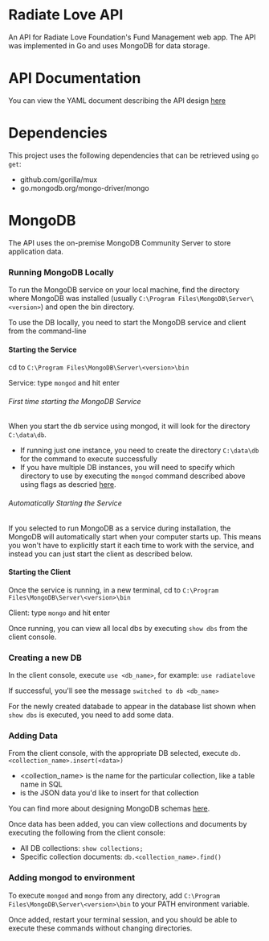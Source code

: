 # Radiate Love API
An API for Radiate Love Foundation's Fund Management web app. The API was implemented in Go and uses MongoDB for data storage.

# API Documentation
You can view the YAML document describing the API design [here](https://app.swaggerhub.com/apis/kari_bullard/Radiate-Love-Foundation/1.0.0)

# Dependencies
This project uses the following dependencies that can be retrieved using ```go get```:
- github.com/gorilla/mux
- go.mongodb.org/mongo-driver/mongo

# MongoDB
The API uses the on-premise MongoDB Community Server to store application data. 

### Running MongoDB Locally
To run the MongoDB service on your local machine, find the directory where MongoDB was installed (usually ```C:\Program Files\MongoDB\Server\<version>```) and open the bin directory. 

To use the DB locally, you need to start the MongoDB service and client from the command-line

#### Starting the Service

cd to ```C:\Program Files\MongoDB\Server\<version>\bin```

Service:  type ```mongod``` and hit enter

###### First time starting the MongoDB Service
When you start the db service using mongod, it will look for the directory ```C:\data\db```. 
- If running just one instance, you need to create the directory ```C:\data\db``` for the command to execute successfully
- If you have multiple DB instances, you will need to specify which directory to use by executing the ```mongod``` command described above using flags as descried [here](https://stackoverflow.com/questions/15124610/multiple-instances-of-mongo-db-on-same-server).

###### Automatically Starting the Service
If you selected to run MongoDB as a service during installation, the MongoDB will automatically start when your computer starts up. This means you won't have to explicitly start it each time to work with the service, and instead you can just start the client as described below.

#### Starting the Client
Once the service is running, in a new terminal, cd to ```C:\Program Files\MongoDB\Server\<version>\bin```

Client: type  ```mongo``` and hit enter

Once running, you can view all local dbs by executing ```show dbs``` from the client console.

### Creating a new DB
In the client console, execute ```use <db_name>```, for example: ```use radiatelove```

If successful, you'll see the message ```switched to db <db_name>```

For the newly created databade to appear in the database list shown when ```show dbs``` is executed, you need to add some data.

### Adding Data
From the client console, with the appropriate DB selected, execute ```db.<collection_name>.insert(<data>)```
- <collection_name> is the name for the particular collection, like a table name in SQL
- <data> is the JSON data you'd like to insert for that collection

You can find more about designing MongoDB schemas [here](https://docs.mongodb.com/manual/core/data-model-design/). 

Once data has been added, you can view collections and documents by executing the following from the client console:
- All DB collections: ```show collections;```
- Specific collection documents: ```db.<collection_name>.find()```

### Adding mongod to environment
To execute ```mongod``` and ```mongo``` from any directory, add ```C:\Program Files\MongoDB\Server\<version>\bin``` to your PATH environment variable.

Once added, restart your terminal session, and you should be able to execute these commands without changing directories.




